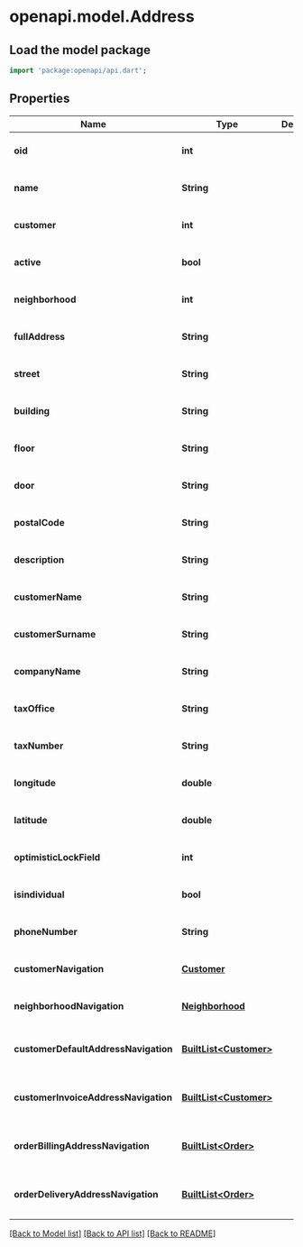 # openapi.model.Address

## Load the model package
```dart
import 'package:openapi/api.dart';
```

## Properties
Name | Type | Description | Notes
------------ | ------------- | ------------- | -------------
**oid** | **int** |  | [optional] [default to null]
**name** | **String** |  | [optional] [default to null]
**customer** | **int** |  | [optional] [default to null]
**active** | **bool** |  | [optional] [default to null]
**neighborhood** | **int** |  | [optional] [default to null]
**fullAddress** | **String** |  | [optional] [default to null]
**street** | **String** |  | [optional] [default to null]
**building** | **String** |  | [optional] [default to null]
**floor** | **String** |  | [optional] [default to null]
**door** | **String** |  | [optional] [default to null]
**postalCode** | **String** |  | [optional] [default to null]
**description** | **String** |  | [optional] [default to null]
**customerName** | **String** |  | [optional] [default to null]
**customerSurname** | **String** |  | [optional] [default to null]
**companyName** | **String** |  | [optional] [default to null]
**taxOffice** | **String** |  | [optional] [default to null]
**taxNumber** | **String** |  | [optional] [default to null]
**longitude** | **double** |  | [optional] [default to null]
**latitude** | **double** |  | [optional] [default to null]
**optimisticLockField** | **int** |  | [optional] [default to null]
**isindividual** | **bool** |  | [optional] [default to null]
**phoneNumber** | **String** |  | [optional] [default to null]
**customerNavigation** | [**Customer**](Customer.md) |  | [optional] [default to null]
**neighborhoodNavigation** | [**Neighborhood**](Neighborhood.md) |  | [optional] [default to null]
**customerDefaultAddressNavigation** | [**BuiltList&lt;Customer&gt;**](Customer.md) |  | [optional] [default to const []]
**customerInvoiceAddressNavigation** | [**BuiltList&lt;Customer&gt;**](Customer.md) |  | [optional] [default to const []]
**orderBillingAddressNavigation** | [**BuiltList&lt;Order&gt;**](Order.md) |  | [optional] [default to const []]
**orderDeliveryAddressNavigation** | [**BuiltList&lt;Order&gt;**](Order.md) |  | [optional] [default to const []]

[[Back to Model list]](../README.md#documentation-for-models) [[Back to API list]](../README.md#documentation-for-api-endpoints) [[Back to README]](../README.md)



